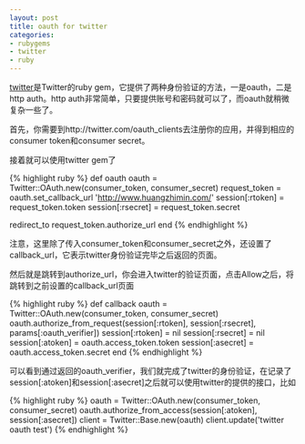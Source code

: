 ```yaml
---
layout: post
title: oauth for twitter
categories:
- rubygems
- twitter
- ruby
---
```

[twitter][1]是Twitter的ruby gem，它提供了两种身份验证的方法，一是oauth，二是http auth。http auth非常简单，只要提供账号和密码就可以了，而oauth就稍微复杂一些了。

首先，你需要到http://twitter.com/oauth_clients去注册你的应用，并得到相应的consumer token和consumer secret。

接着就可以使用twitter gem了

{% highlight ruby %}
def oauth
  oauth = Twitter::OAuth.new(consumer_token, consumer_secret)
  request_token = oauth.set_callback_url 'http://www.huangzhimin.com/'
  session[:rtoken] = request_token.token
  session[:rsecret] = request_token.secret

  redirect_to request_token.authorize_url
end
{% endhighlight %}

注意，这里除了传入consumer_token和consumer_secret之外，还设置了callback_url，它表示twitter身份验证完毕之后返回的页面。

然后就是跳转到authorize_url，你会进入twitter的验证页面，点击Allow之后，将跳转到之前设置的callback_url页面

{% highlight ruby %}
def callback
  oauth = Twitter::OAuth.new(consumer_token, consumer_secret)
  oauth.authorize_from_request(session[:rtoken], session[:rsecret], params[:oauth_verifier])
  session[:rtoken] = nil
  session[:rsecret] = nil
  session[:atoken] = oauth.access_token.token
  session[:asecret] = oauth.access_token.secret
end
{% endhighlight %}

可以看到通过返回的oauth_verifier，我们就完成了twitter的身份验证，在记录了session[:atoken]和session[:asecret]之后就可以使用twitter的提供的接口，比如

{% highlight ruby %}
oauth = Twitter::OAuth.new(consumer_token, consumer_secret)
oauth.authorize_from_access(session[:atoken], session[:asecret])
client = Twitter::Base.new(oauth)
client.update('twitter oauth test')
{% endhighlight %}


  [1]: http://github.com/jnunemaker/twitter/

